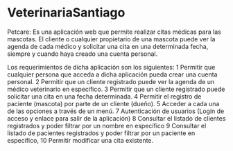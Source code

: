 # VeterinariaSantiago

Petcare:
Es una aplicación web que permite realizar citas médicas para las mascotas. El cliente o
cualquier propietario de una mascota puede ver la agenda de cada médico y solicitar una cita en una determinada fecha, siempre y cuando haya creado una cuenta personal.

Los requerimientos de dicha aplicación son los siguientes:
1­ Permitir que cualquier persona que acceda a dicha aplicación pueda crear una cuenta personal.
2­ Permitir que un cliente registrado puede ver la agenda de un médico veterinario en específico.
3­ Permitir que un cliente registrado puede solicitar una cita en una fecha determinada.
4­ Permitir el registro de paciente (mascota) por parte de un cliente (dueño).
5­ Acceder a cada una de las opciones a través de un menú.
7­ Autenticación de usuarios (Login de acceso y enlace para salir de la aplicación)
8­ Consultar el listado de clientes registrados y poder filtrar por un nombre en específico
9­ Consultar el listado de pacientes registrados y poder filtrar por un paciente en específico, 
10­ Permitir modificar una cita existente.
